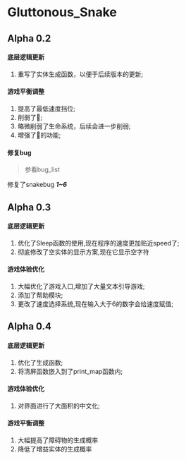 # Gluttonous_Snake   


## Alpha 0.2

#### 底层逻辑更新
1. 重写了实体生成函数，以便于后续版本的更新;

#### 游戏平衡调整
1. 提高了最低速度挡位;
2. 削弱了💊;
3. 略微削弱了生命系统，后续会进一步削弱;
4. 增强了🚨的功能;

#### 修复bug
>参看bug_list

修复了snakebug ***1~6***

## Alpha 0.3

#### 底层逻辑更新
1. 优化了Sleep函数的使用,现在程序的速度更加贴近speed了;
2. 彻底修改了空实体的显示方案,现在它显示空字符

#### 游戏体验优化
1. 大幅优化了游戏入口,增加了大量文本引导游戏;
2. 添加了帮助模块;
3. 更改了速度选择系统,现在输入大于6的数字会给速度赋值;

## Alpha 0.4

#### 底层逻辑更新
1. 优化了生成函数;
2. 将清屏函数嵌入到了print_map函数内;

#### 游戏体验优化
1. 对界面进行了大面积的中文化;

#### 游戏平衡调整
1. 大幅提高了障碍物的生成概率
2. 降低了增益实体的生成概率



